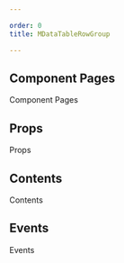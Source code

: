 ```yaml
---

order: 0
title: MDataTableRowGroup

---
```

 
## Component Pages
 
Component Pages
 
## Props
 
Props
 
## Contents
 
Contents
 
## Events
 
Events
 
